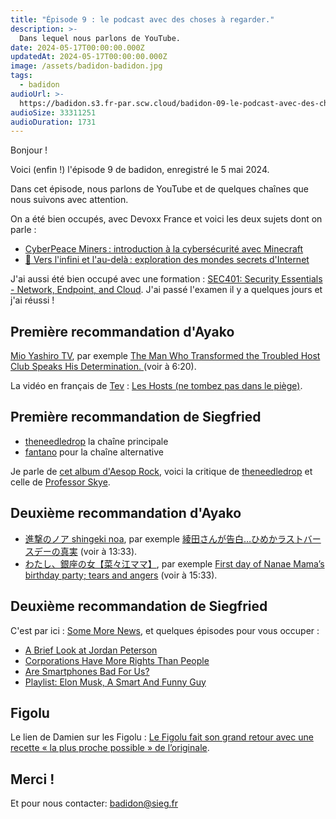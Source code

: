 ```yaml
---
title: "Épisode 9 : le podcast avec des choses à regarder."
description: >-
  Dans lequel nous parlons de YouTube.
date: 2024-05-17T00:00:00.000Z
updatedAt: 2024-05-17T00:00:00.000Z
image: /assets/badidon-badidon.jpg
tags:
  - badidon
audioUrl: >-
  https://badidon.s3.fr-par.scw.cloud/badidon-09-le-podcast-avec-des-choses-a-regarder.mp3
audioSize: 33311251
audioDuration: 1731
---
```


Bonjour !

Voici (enfin !) l'épisode 9 de badidon, enregistré le 5 mai 2024.

Dans cet épisode, nous parlons de YouTube et de quelques chaînes que nous suivons avec attention.

On a été bien occupés, avec Devoxx France et voici les deux sujets dont on parle :

- [CyberPeace Miners : introduction à la cybersécurité avec Minecraft](https://www.youtube.com/watch?v=x0iqj2e6og8)
- [🚀 Vers l'infini et l'au-delà : exploration des mondes secrets d'Internet](https://www.youtube.com/watch?v=wg_Zv-T1FGw)

J'ai aussi été bien occupé avec une formation : [SEC401: Security Essentials - Network, Endpoint, and Cloud](https://www.sans.org/cyber-security-courses/security-essentials-network-endpoint-cloud/). J'ai passé l'examen il y a quelques jours et j'ai réussi !

## Première recommandation d'Ayako

[Mio Yashiro TV](https://www.youtube.com/@mioyashirotv5415), par exemple [ The Man Who Transformed the Troubled Host Club Speaks His Determination. ](https://youtu.be/iC_FpBFsDV0?si=ztnBDAAbwIyOJVve&t=380) (voir à 6:20).

La vidéo en français de [Tev](https://www.youtube.com/@IciJapon) : [Les Hosts (ne tombez pas dans le piège)](https://www.youtube.com/watch?v=rZoQEQ3yOYI).

## Première recommandation de Siegfried

- [theneedledrop](https://www.youtube.com/@theneedledrop) la chaîne principale
- [fantano](https://www.youtube.com/@fantano) pour la chaîne alternative

Je parle de [cet album d'Aesop Rock](https://aesoprock.bandcamp.com/album/integrated-tech-solutions), voici la critique de [theneedledrop](https://www.youtube.com/watch?v=M-gdqphqCZI) et celle de [Professor Skye](https://www.youtube.com/watch?v=G61l8hwIAek).

## Deuxième recommandation d'Ayako

- [進撃のノア shingeki noa](https://www.youtube.com/@shingekinoa3485), par exemple [綾田さんが告白…ひめかラストバースデーの真実](https://youtu.be/4ouq83YNhmc?si=3idDsr_BozjZDkw6&t=813) (voir à 13:33).
- [わたし、銀座の女【菜々江ママ】](https://www.youtube.com/@user-px1xg1wz3t), par exemple [First day of Nanae Mama’s birthday party; tears and angers](https://youtu.be/3DwWdhvGiEw?si=vpZPCCRiHfiQlrUJ&t=933) (voir à 15:33).

## Deuxième recommandation de Siegfried

C'est par ici : [Some More News](https://www.youtube.com/@SMN), et quelques épisodes pour vous occuper :

- [A Brief Look at Jordan Peterson](https://www.youtube.com/watch?v=hSNWkRw53Jo)
- [Corporations Have More Rights Than People](https://www.youtube.com/watch?v=j-lRuKBymfw)
- [Are Smartphones Bad For Us?](https://www.youtube.com/watch?v=5aFQY6-Mxcw)
- [Playlist: Elon Musk, A Smart And Funny Guy](https://www.youtube.com/playlist?list=PLkJemc4T5NYZkMcQiBuXplbbB-6Juw3rc)

## Figolu

Le lien de Damien sur les Figolu : [Le Figolu fait son grand retour avec une recette « la plus proche possible » de l’originale](https://www.20minutes.fr/insolite/2765427-20200422-vrai-figolu-va-faire-grand-retour).

## Merci !

Et pour nous contacter: [badidon@sieg.fr](mailto:badidon@sieg.fr)
